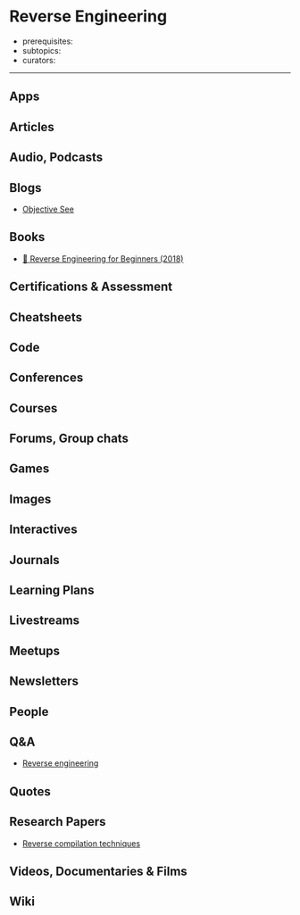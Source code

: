# Reverse Engineering

- prerequisites:
- subtopics:
- curators:

------

## Apps

## Articles

## Audio, Podcasts

## Blogs

- [Objective See](https://objective-see.com/blog.html)

## Books

- [📖 Reverse Engineering for Beginners (2018)](https://beginners.re/RE4B-EN.pdf)


## Certifications & Assessment

## Cheatsheets

## Code

## Conferences

## Courses

## Forums, Group chats

## Games

## Images

## Interactives

## Journals

## Learning Plans

## Livestreams

## Meetups

## Newsletters

## People

## Q&A

- [Reverse engineering](https://reverseengineering.stackexchange.com)

## Quotes

## Research Papers

- [Reverse compilation techniques](https://yurichev.com/mirrors/DCC_decompilation_thesis.pdf)

## Videos, Documentaries & Films

## Wiki
